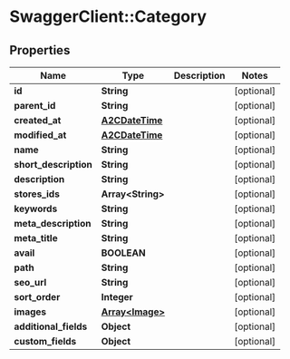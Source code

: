 # SwaggerClient::Category

## Properties
Name | Type | Description | Notes
------------ | ------------- | ------------- | -------------
**id** | **String** |  | [optional] 
**parent_id** | **String** |  | [optional] 
**created_at** | [**A2CDateTime**](A2CDateTime.md) |  | [optional] 
**modified_at** | [**A2CDateTime**](A2CDateTime.md) |  | [optional] 
**name** | **String** |  | [optional] 
**short_description** | **String** |  | [optional] 
**description** | **String** |  | [optional] 
**stores_ids** | **Array&lt;String&gt;** |  | [optional] 
**keywords** | **String** |  | [optional] 
**meta_description** | **String** |  | [optional] 
**meta_title** | **String** |  | [optional] 
**avail** | **BOOLEAN** |  | [optional] 
**path** | **String** |  | [optional] 
**seo_url** | **String** |  | [optional] 
**sort_order** | **Integer** |  | [optional] 
**images** | [**Array&lt;Image&gt;**](Image.md) |  | [optional] 
**additional_fields** | **Object** |  | [optional] 
**custom_fields** | **Object** |  | [optional] 


